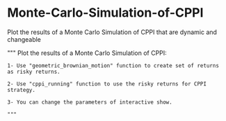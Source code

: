 # Monte-Carlo-Simulation-of-CPPI
Plot the results of a Monte Carlo Simulation of CPPI that are dynamic and changeable

  """
    Plot the results of a Monte Carlo Simulation of CPPI:

    1- Use "geometric_brownian_motion" function to create set of returns as risky returns.

    2- Use "cppi_running" function to use the risky returns for CPPI strategy.

    3- You can change the parameters of interactive show.
    
    """
